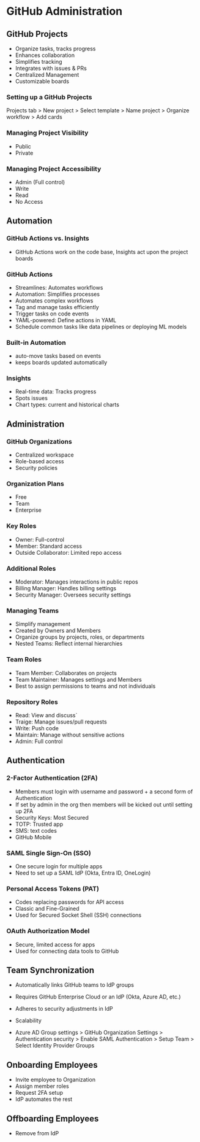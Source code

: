 # GitHub Administration

## GitHub Projects
- Organize tasks, tracks progress
- Enhances collaboration
- Simplifies tracking
- Integrates with issues & PRs
- Centralized Management
- Customizable boards

### Setting up a GitHub Projects
Projects tab > New project > Select template > Name project > Organize workflow > Add cards

### Managing Project Visibility
- Public
- Private

### Managing Project Accessibility
- Admin (Full control)
- Write
- Read
- No Access

## Automation

### GitHub Actions vs. Insights
- GitHub Actions work on the code base, Insights act upon the project boards

### GitHub Actions
- Streamlines: Automates workflows
- Automation: Simplifies processes
- Automates complex workflows
- Tag and manage tasks efficiently
- Trigger tasks on code events
- YAML-powered: Define actions in YAML
- Schedule common tasks like data pipelines or deploying ML models

### Built-in Automation
- auto-move tasks based on events
- keeps boards updated automatically

### Insights
- Real-time data: Tracks progress
- Spots issues
- Chart types: current and historical charts


## Administration

### GitHub Organizations 
- Centralized workspace
- Role-based access
- Security policies

### Organization Plans
- Free
- Team
- Enterprise

### Key Roles
- Owner: Full-control
- Member: Standard access
- Outside Collaborator: Limited repo access

### Additional Roles
- Moderator: Manages interactions in public repos
- Billing Manager: Handles billing settings
- Security Manager: Oversees security settings

### Managing Teams
- Simplify management
- Created by Owners and Members
- Organize groups by projects, roles, or departments
- Nested Teams: Reflect internal hierarchies

### Team Roles
- Team Member: Collaborates on projects
- Team Maintainer: Manages settings and Members
- Best to assign permissions to teams and not individuals

### Repository Roles
- Read: View and discuss`
- Traige: Manage issues/pull requests
- Write: Push code
- Maintain: Manage without sensitive actions
- Admin: Full control

## Authentication

### 2-Factor Authentication (2FA)
- Members must login with username and password + a second form of Authentication
- If set by admin in the org then members will be kicked out until setting up 2FA
- Security Keys: Most Secured
- TOTP: Trusted app
- SMS: text codes
- GitHub Mobile

### SAML Single Sign-On (SSO)
- One secure login for multiple apps
- Need to set up a SAML IdP (Okta, Entra ID, OneLogin)

### Personal Access Tokens (PAT)
- Codes replacing passwords for API access
- Classic and Fine-Grained
- Used for Secured Socket Shell (SSH) connections

### OAuth Authorization Model
- Secure, limited access for apps
- Used for connecting data tools to GitHub


## Team Synchronization
- Automatically links GitHub teams to IdP groups
- Requires GitHub Enterprise Cloud or an IdP (Okta, Azure AD, etc.)
- Adheres to security adjustments in IdP
- Scalability

- Azure AD Group settings > GitHub Organization Settings > Authentication security > Enable SAML Authentication > Setup Team > Select Identity Provider Groups

## Onboarding Employees
- Invite employee to Organization
- Assign member roles
- Request 2FA setup
- IdP automates the rest

## Offboarding Employees
- Remove from IdP